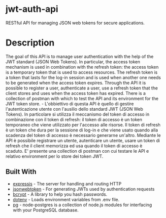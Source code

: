 # jwt-auth-api
RESTful API for managing JSON web tokens for secure applications.

# Description
The goal of this API is to manage user authentication with the help of the JWT standard (JSON Web Tokens). In particular, the access token mechanism is used in combination with the refresh token: the access token is a temporary token that is used to access resources. The refresh token is a token that lasts for the log-in session and is used when another one needs to be generated when the access token expires. Through the API it is possible to register a user, authenticate a user, use a refresh token that the client stores and uses when the access token has expired.
There is a collection of postman with which to test the API and its environment for the JWT token store. - L'obbiettivo di questa API è quello di gestire l'autenticazione utente con l'ausilio dello standard JWT (JSON Web Tokens). In particolare si utilizza il meccanismo del token di accesso in combinazione con  il token di refresh: il token di accesso è un token temporaneo che viene utilizzato per l'accesso alle risorse. Il token di refresh è un token che dura per la sessione di log-in e che viene usato quando alla scadenza del token di accesso è necessario generarne un'altro. Mediante le API è possibile registrare un utente, autenticare un utente, usare un token di refresh che il client memorizza ed usa quando il token di accesso è scaduto.
E' presente una collection di postman con cui testare le API e relativo environment per lo store dei token JWT.

## Built With

*   [expressjs](https://github.com/expressjs/express) - The server for handling and routing HTTP
*   [jsonwebtoken](https://github.com/auth0/node-jsonwebtoken) - For generating JWTs used by authentication requests
*   [bcrypt](https://github.com/kelektiv/node.bcrypt.js) - A library to help you hash passwords.
*   [dotenv](https://github.com/motdotla/dotenv) - Loads environment variables from .env file.
*   [pg](https://github.com/brianc/node-postgres) - node-postgres is a collection of node.js modules for interfacing with your PostgreSQL database.
